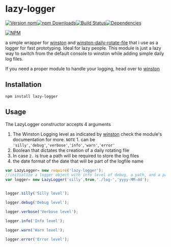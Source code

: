 # lazy-logger
[![Version npm](https://img.shields.io/npm/v/lazy-logger.svg?style=flat-square)](https://www.npmjs.com/package/lazy-logger)[![npm Downloads](https://img.shields.io/npm/dm/lazy-logger.svg?style=flat-square)](https://www.npmjs.com/package/lazy-logger)[![Build Status](https://img.shields.io/travis/slysterous/lazy-logger/master.svg?style=flat-square)](https://travis-ci.org/slysterous/lazy-logger)[![Dependencies](https://img.shields.io/david/slysterous/lazy-logger.svg?style=flat-square)](https://david-dm.org/slysterous/lazy-logger)

[![NPM](https://nodei.co/npm/lazy-logger.png?downloads=true&downloadRank=true)](https://nodei.co/npm/lazy-logger/)

a simple wrapper for <a href="https://github.com/winstonjs/winston">winston</a> and <a href="https://github.com/winstonjs/winston-daily-rotate-file">winston-daily-rotate-file</a> that i use as a logger for fast prototyping. Ideal for lazy people.
This module is just a lazy way to switch from the default console to winston while adding simple daily log files. 

If you need a proper module to handle your logging, head over to <a href="https://github.com/winstonjs/winston">winston</a>
## Installation

```bashp
npm install lazy-logger
```
## Usage

The LazyLogger constructor accepts 4 arguments
1. The Winston Logging level as indicated by  <a href="https://github.com/winstonjs/winston">winston</a> check the module's documentation for more.
`NOTE` 1. can be `'silly'`,`'debug'`,`'verbose'`,`'info'`,`'warn'`,`'error'`
2. Boolean that dictates the creation of a daily rotating file
3. In case `2.` is true a path will be required to store the log files
4. the date format of the date that will be part of the logfile name



``` js
var LazyLogger= new require('lazy-logger');
//initialize a logger object with info level of debug, a path, and a pattern for date
var logger= new LazyLogger('silly',true,'./log-','yyyy-MM-dd');


logger.silly('Silly level');

logger.debug('Debug level');

logger.verbose('Verbose level');

logger.info('Info level');

logger.warn('Warn level');

logger.error('Error level');
```
